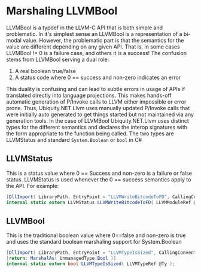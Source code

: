 # Marshaling LLVMBool

LLVMBool is a typdef in the LLVM-C API that is both simple and problematic. In it's
simplest sense an LLVMBool is a representation of a bi-modal value. However, the
problematic part is that the semantics for the value are different depending on any
given API. That is, in some cases LLVMBool != 0 is a failure case, and others it is
a success! The confusion stems from LLVMBool serving a dual role:
1. A real boolean true/false
2. A status code where 0 == success and non-zero indicates an error

This duality is confusing and can lead to subtle errors in usage of APIs if translated
directly into language projections. This makes hands-off automatic generation of P/Invoke
calls to LLVM either impossible or error prone. Thus, Ubiquity.NET.Llvm uses manually updated P/Invoke
calls that were initially auto generated to get things started but not maintained via any
generation tools. In the case of LLVMBool Ubiquity.NET.Llvm uses distinct types for the different 
semantics and declares the interop signatures with the form appropriate to the function
being called. The two types are LLVMStatus and standard `System.Boolean` or `bool` in C#

## LLVMStatus
This is a status value where 0 == Success and non-zero is a failure or false status.
LLVMStatus is used whenever the 0 == success semantics apply to the API. For example:

```C#
[DllImport( LibraryPath, EntryPoint = "LLVMWriteBitcodeToFD", CallingConvention = CallingConvention.Cdecl )]
internal static extern LLVMStatus LLVMWriteBitcodeToFD( LLVMModuleRef @M, int @FD, int @ShouldClose, int @Unbuffered );
```

## LLVMBool
This is the traditional boolean value where 0==false and non-zero is true and uses the
standard boolean marshaling support for System.Boolean
```C#
[DllImport( LibraryPath, EntryPoint = "LLVMTypeIsSized", CallingConvention = CallingConvention.Cdecl )]
[return: MarshalAs( UnmanagedType.Bool )]
internal static extern bool LLVMTypeIsSized( LLVMTypeRef @Ty );
```


